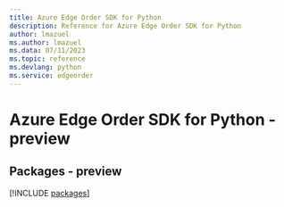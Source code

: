 ```yaml
---
title: Azure Edge Order SDK for Python
description: Reference for Azure Edge Order SDK for Python
author: lmazuel
ms.author: lmazuel
ms.data: 07/11/2023
ms.topic: reference
ms.devlang: python
ms.service: edgeorder
---
```

# Azure Edge Order SDK for Python - preview
## Packages - preview
[!INCLUDE [packages](edge-order-index.md)]
